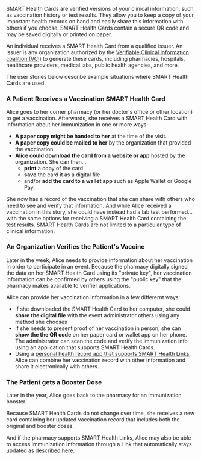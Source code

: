SMART Health Cards are verified versions of your clinical information, such as vaccination history or test results. They allow you to keep a copy of your important health records on hand and easily share this information with others if you choose. SMART Health Cards contain a secure QR code and may be saved digitally or printed on paper.

An individual receives a SMART Health Card from a qualified issuer. An issuer is any organization authorized by the [Verifiable Clinical Information coalition (VCI)](https://www.vci.org) to generate these cards, including pharmacies, hospitals, healthcare providers, medical labs, public health agencies, and more.

The user stories below describe example situations where SMART Health Cards are used.

<p></p>

### A Patient Receives a Vaccination SMART Health Card
Alice goes to her corner pharmacy (or her doctor's office or other location) to get a vaccination. Afterwards, she receives a SMART Health Card with information about her immunization in one or more ways:

* **A paper copy might be handed to her** at the time of the visit.
* **A paper copy could be mailed to her** by the organization that provided the vaccination.
* **Alice could download the card from a website or app** hosted by the organization. She can then...
  * **print** a copy of the card
  * **save** the card it as a digital file
  * and/or **add the card to a wallet app** such as Apple Wallet or Google Pay.

She now has a record of the vaccination that she can share with others who need to see and verify that information. 
And while Alice received a vaccination in this story, she could have instead had a lab test performed... with the same options for receiving a SMART Health Card containing the test results. SMART Health Cards are not limited to a particular type of clinical information. 

<p></p>

### An Organization Verifies the Patient's Vaccine 
Later in the week, Alice needs to provide information about her vaccination in order to participate in an event. Because the pharmacy digitally signed the data on her SMART Health Card using its "private key", her vaccination information can be confirmed by others using the "public key" that the pharmacy makes available to verifier applications.

Alice can provide her vaccination information in a few differernt ways:
  * If she downloaded the SMART Health Card to her computer, she could **share the digital file** with the event administrator others using any method she chooses
  * If she needs to present proof of her vaccination in person, she can **show the the QR code** on her paper card or wallet app on her phone. The administrator can scan the code and verify the immunization info using an application that supports SMART Health Cards.
  * Using a [personal health record app that supports SMART Health Links](links-user-stories.html#personal-platforms), Alice can combine her vaccination record with other information and share it electronically with others.

<p></p>

### The Patient gets a Booster Dose

Later in the year, Alice goes back to the pharmacy for an immunization booster. 

Because SMART Health Cards do not change over time, she receives a new card containing her updated vaccination record that includes both the original and booster doses.

And if the pharmacy supports SMART Health Links, Alice may also be able to access immunization information through a Link that automatically stays updated as described [here](links-user-stories.html).


<p></p>
<p></p>